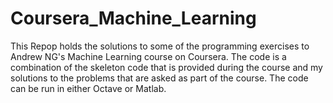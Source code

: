 # Coursera_Machine_Learning

This Repop holds the solutions to some of the programming exercises to Andrew NG's Machine Learning course on Coursera. The code is a combination of the skeleton code that is provided during the course and my solutions to the problems that are asked as part of the course. The code can be run in either Octave or Matlab.
